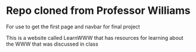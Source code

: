 
# Repo cloned from Professor Williams 

For use to get the first page and navbar for final project

This is a website called LearnWWW that has resources for learning about the WWW that was discussed in class
